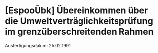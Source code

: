 # [EspooÜbk] Übereinkommen über die Umweltverträglichkeitsprüfung im grenzüberschreitenden Rahmen

Ausfertigungsdatum: 25.02.1991

 